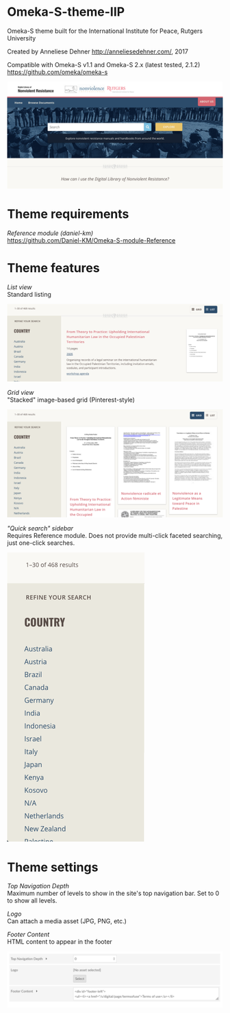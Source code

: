 # Omeka-S-theme-IIP
 Omeka-S theme built for the International Institute for Peace, Rutgers University

Created by Anneliese Dehner http://anneliesedehner.com/, 2017

Compatible with Omeka-S v1.1 and Omeka-S 2.x (latest tested, 2.1.2)  
https://github.com/omeka/omeka-s

![Screenshot of theme in production](docs/screenshot1.png?raw=true "Screenshot of theme")

# Theme requirements
 *Reference module (daniel-km)*  
 https://github.com/Daniel-KM/Omeka-S-module-Reference
 
# Theme features
 *List view*  
 Standard listing

![Screenshot of list view in Item Browse](docs/screenshot3.png?raw=true "Screenshot of list view")
 
 *Grid view*  
 "Stacked" image-based grid (Pinterest-style)

![Screenshot of grid view in Item Browse](docs/screenshot4.png?raw=true "Screenshot of grid view")
 
 *"Quick search" sidebar*  
 Requires Reference module. Does not provide multi-click faceted searching, just one-click searches.

![Screenshot of term lists in Item Browse](docs/screenshot5.png?raw=true "Screenshot of term lists")
 
# Theme settings
 *Top Navigation Depth*  
 Maximum number of levels to show in the site's top navigation bar. Set to 0 to show all levels.

 *Logo*  
 Can attach a media asset (JPG, PNG, etc.)

 *Footer Content*  
 HTML content to appear in the footer

![Screenshot of theme settings in admin panel](docs/screenshot2.png?raw=true "Screenshot of theme settings")


